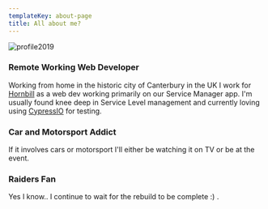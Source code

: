 ```yaml
---
templateKey: about-page
title: All about me?
---
```

![profile2019](/img/profile2019.png)

### Remote Working Web Developer

Working from home in the historic city of Canterbury in the UK I work for [Hornbill](https://www.hornbill.com) as a web dev working primarily on our Service Manager app.  I'm usually found knee deep in Service Level management and currently loving using [CypressIO](https://www.cypress.io) for testing.

### Car and Motorsport Addict

If it involves cars or motorsport I'll either be watching it on TV or be at the event.

### Raiders Fan

Yes I know.. I continue to wait for the rebuild to be complete :) .
